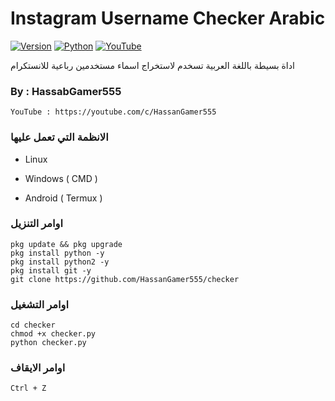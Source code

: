 # Instagram Username Checker Arabic

[![Version](https://img.shields.io/badge/Version-v1.0.0-blue)]()
[![Python](https://img.shields.io/badge/Python-v%2B-blue)]()
[![YouTube](https://img.shields.io/badge/Youtube-red)](https://youtube.com/c/HassanGamer555)


اداة بسيطة باللغة العربية تسخدم لاستخراج اسماء مستخدمين رباعية للانستكرام

### By : HassabGamer555

```
YouTube : https://youtube.com/c/HassanGamer555
```

### الانظمة التي تعمل عليها

- Linux

- Windows ( CMD ) 

- Android ( Termux ) 

### اوامر التنزيل

```
pkg update && pkg upgrade
pkg install python -y
pkg install python2 -y
pkg install git -y
git clone https://github.com/HassanGamer555/checker
```


### اوامر التشغيل

```
cd checker 
chmod +x checker.py
python checker.py
```

### اوامر الايقاف

```
Ctrl + Z
```
